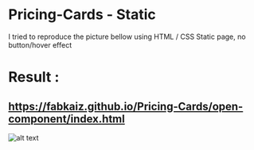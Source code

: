 # Pricing-Cards - Static
I tried to reproduce the picture bellow using HTML / CSS
Static page, no button/hover effect

# Result : 
## https://fabkaiz.github.io/Pricing-Cards/open-component/index.html

![alt text](https://cdn.dribbble.com/users/1127762/screenshots/5057626/dribbal.jpg)
